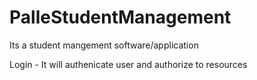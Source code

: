# PalleStudentManagement
Its a student mangement software/application

Login - It will authenicate user and authorize to resources
